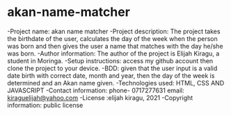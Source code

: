 # akan-name-matcher
-Project name: akan name matcher
-Project description: The project takes the birthdate of the user, calculates the day of the week when the person was born and then gives the user a name that matches with the day he/she was born.
-Author information: The author of the project is Elijah Kiragu, a student in Moringa.
-Setup instructions: access my github account then clone the project to your device. 
-BDD: given that the user input is a valid date birth with correct date, month and year, then the day of the week is determined and an Akan name given.
-Technologies used: HTML, CSS AND JAVASCRIPT
-Contact information: phone- 0717277631
                    email: kiraguelijah@yahoo.com
-License :elijah kiragu, 2021
-Copyright information: public license
